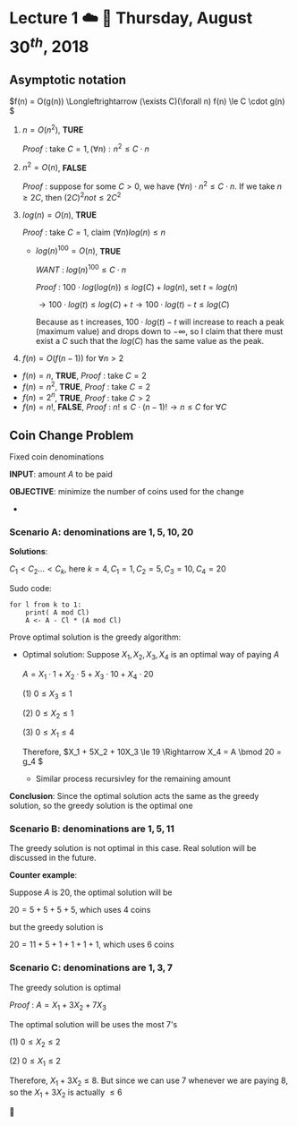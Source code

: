 # Lecture 1 ☁️ 💨 Thursday, August $30^{th}$, 2018

## Asymptotic notation

$f(n) = O(g(n)) \Longleftrightarrow (\exists C)(\forall n) f(n) \le C \cdot g(n) $

1. $n = O(n^2)$, **TURE**

	*Proof* : take $C = 1, (\forall n): n^2 \le C \cdot n$  
	
2. $n^2 = O(n)$, **FALSE**
	
	*Proof* : suppose for some $C \gt 0$, we have $(\forall n)\cdot n^2 \le C \cdot n$. If we take $n \ge 2C$, then $(2C)^2 not \le 2C^2$

3. $log(n) = O(n)$, **TRUE**

	*Proof* : take $C = 1$, claim $(\forall n) log(n) \le n$ 
	
	- $log(n)^{100} = O(n)$, **TRUE**
	
		*WANT* : $log(n)^{100} \le C \cdot n$
			
		*Proof* : $100 \cdot log(log(n)) \le log(C) + log (n)$, set $t = log(n)$ 
		
		$\to 100 \cdot log(t) \le log(C) + t \to 100 \cdot log(t) -t \le log(C)$
		
		Because as t increases, $100 \cdot log(t) - t$ will increase to reach a peak (maximum value) and drops down to $-\infty$, so I claim that there must exist a $C$ such that the $log(C)$ has the same value as the peak.
	
4. $f(n) = O(f(n-1))$ for $\forall n \gt 2$

- $f(n) = n$, **TRUE**, *Proof* : take $C = 2$
- $f(n) = n^2$, **TRUE**, *Proof* : take $C = 2$
- $f(n) = 2^n$, **TRUE**, *Proof* : take $C \gt 2$
- $f(n) = n!$, **FALSE**, *Proof* : $n! \le C \cdot (n-1)! \to n \le C$ for $\forall C$

## Coin Change Problem
Fixed coin denominations

**INPUT**: amount $A$ to be paid

**OBJECTIVE**: minimize the number of coins used for the change

-
### Scenario A: denominations are $1, 5 ,10, 20$

**Solutions**:

$C_1 < C_2 ... < C_k$, here $k = 4, C_1 = 1, C_2 = 5, C_3 = 10, C_4 = 20$

Sudo code:

```
for l from k to 1:
	print( A mod Cl)
	A <- A - Cl * (A mod Cl)
```

Prove optimal solution is the greedy algorithm:

- Optimal solution: Suppose $X_1, X_2, X_3, X_4$ is an optimal way of paying $A$

	$A = X_1 \cdot 1 + X_2 \cdot 5 + X_3 \cdot 10 + X_4 \cdot 20$
	
	(1) $0 \le X_3 \le 1$
	
	(2) $0 \le X_2 \le 1$
	
	(3) $0 \le X_1 \le 4$
	
	Therefore, $X_1 + 5X_2 + 10X_3 \le 19 \Rightarrow X_4 = A \bmod 20 = g_4 $
	 
	- Similar process recursivley for the remaining amount

**Conclusion**: Since the optimal solution acts the same as the greedy solution, so the greedy solution is the optimal one

### Scenario B: denominations are $1, 5 ,11$

The greedy solution is not optimal in this case. Real solution will be discussed in the future.

**Counter example**: 

Suppose $A$ is 20, the optimal solution will be

$20 = 5 + 5 + 5 + 5$, which uses 4 coins

but the greedy solution is

$20 = 11 + 5 + 1 + 1 + 1 + 1$, which uses 6 coins


### Scenario C: denominations are $1, 3, 7$

The greedy solution is optimal

*Proof* : $A = X_1 + 3X_2 + 7X_3$

The optimal solution will be uses the most 7's

(1) $0 \le X_2 \le 2$

(2) $0 \le X_1 \le 2$

Therefore, $X_1 + 3X_2 \le 8$. But since we can use 7 whenever we are paying 8, so the $X_1 + 3X_2$ is actually $\le 6$
 
